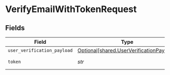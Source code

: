 # VerifyEmailWithTokenRequest


## Fields

| Field                                                                                      | Type                                                                                       | Required                                                                                   | Description                                                                                |
| ------------------------------------------------------------------------------------------ | ------------------------------------------------------------------------------------------ | ------------------------------------------------------------------------------------------ | ------------------------------------------------------------------------------------------ |
| `user_verification_payload`                                                                | [Optional[shared.UserVerificationPayload]](../../models/shared/userverificationpayload.md) | :heavy_minus_sign:                                                                         | N/A                                                                                        |
| `token`                                                                                    | *str*                                                                                      | :heavy_check_mark:                                                                         | Verification Token                                                                         |